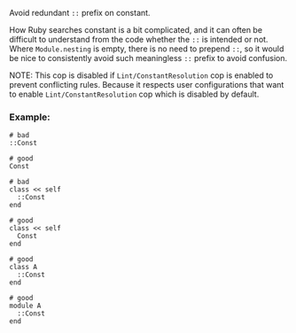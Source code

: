 Avoid redundant `::` prefix on constant.

How Ruby searches constant is a bit complicated, and it can often be difficult to
understand from the code whether the `::` is intended or not. Where `Module.nesting`
is empty, there is no need to prepend `::`, so it would be nice to consistently
avoid such meaningless `::` prefix to avoid confusion.

NOTE: This cop is disabled if `Lint/ConstantResolution` cop is enabled to prevent
conflicting rules. Because it respects user configurations that want to enable
`Lint/ConstantResolution` cop which is disabled by default.

### Example:
    # bad
    ::Const

    # good
    Const

    # bad
    class << self
      ::Const
    end

    # good
    class << self
      Const
    end

    # good
    class A
      ::Const
    end

    # good
    module A
      ::Const
    end